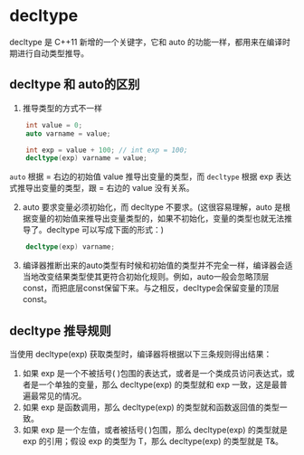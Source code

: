 # decltype
decltype 是 C++11 新增的一个关键字，它和 auto 的功能一样，都用来在编译时期进行自动类型推导。

## decltype 和 auto的区别
1. 推导类型的方式不一样
```c++
    int value = 0;
    auto varname = value;

    int exp = value + 100; // int exp = 100;
    decltype(exp) varname = value;
```
`auto` 根据 = 右边的初始值 value 推导出变量的类型，而 `decltype` 根据 exp 表达式推导出变量的类型，跟 = 右边的 value 没有关系。

2. auto 要求变量必须初始化，而 decltype 不要求。(这很容易理解，auto 是根据变量的初始值来推导出变量类型的，如果不初始化，变量的类型也就无法推导了。decltype 可以写成下面的形式：)
```c++
    decltype(exp) varname;
```

3. 编译器推断出来的auto类型有时候和初始值的类型并不完全一样，编译器会适当地改变结果类型使其更符合初始化规则。例如，auto一般会忽略顶层const，而把底层const保留下来。与之相反，decltype会保留变量的顶层const。

## decltype 推导规则
当使用 decltype(exp) 获取类型时，编译器将根据以下三条规则得出结果：
1. 如果 exp 是一个不被括号( )包围的表达式，或者是一个类成员访问表达式，或者是一个单独的变量，那么 decltype(exp) 的类型就和 exp 一致，这是最普遍最常见的情况。
2. 如果 exp 是函数调用，那么 decltype(exp) 的类型就和函数返回值的类型一致。
3. 如果 exp 是一个左值，或者被括号( )包围，那么 decltype(exp) 的类型就是 exp 的引用；假设 exp 的类型为 T，那么 decltype(exp) 的类型就是 T&。